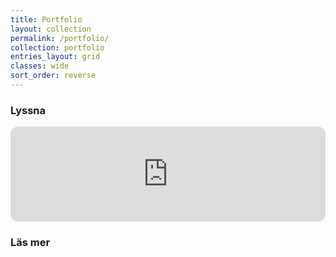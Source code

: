 ```yaml
---
title: Portfolio
layout: collection
permalink: /portfolio/
collection: portfolio
entries_layout: grid
classes: wide
sort_order: reverse
---
```

### Lyssna
<iframe style="border-radius:12px" src="https://open.spotify.com/embed/artist/7wJBHPOTbPAgj12xTaFDJI?utm_source=generator&theme=0" width="100%" height="152" frameBorder="0" allowfullscreen="" allow="autoplay; clipboard-write; encrypted-media; fullscreen; picture-in-picture" loading="lazy"></iframe>

### Läs mer